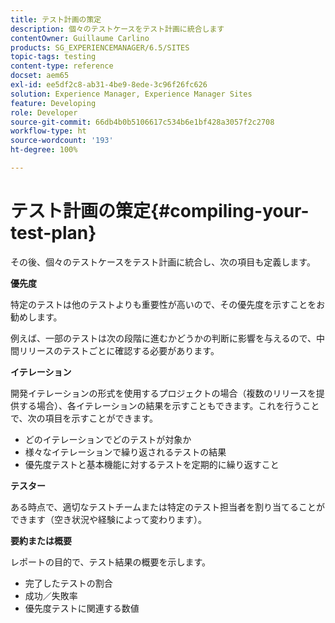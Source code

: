 ```yaml
---
title: テスト計画の策定
description: 個々のテストケースをテスト計画に統合します
contentOwner: Guillaume Carlino
products: SG_EXPERIENCEMANAGER/6.5/SITES
topic-tags: testing
content-type: reference
docset: aem65
exl-id: ee5df2c8-ab31-4be9-8ede-3c96f26fc626
solution: Experience Manager, Experience Manager Sites
feature: Developing
role: Developer
source-git-commit: 66db4b0b5106617c534b6e1bf428a3057f2c2708
workflow-type: ht
source-wordcount: '193'
ht-degree: 100%

---
```


# テスト計画の策定{#compiling-your-test-plan}

その後、個々のテストケースをテスト計画に統合し、次の項目も定義します。

**優先度**

特定のテストは他のテストよりも重要性が高いので、その優先度を示すことをお勧めします。

例えば、一部のテストは次の段階に進むかどうかの判断に影響を与えるので、中間リリースのテストごとに確認する必要があります。

**イテレーション**

開発イテレーションの形式を使用するプロジェクトの場合（複数のリリースを提供する場合）、各イテレーションの結果を示すこともできます。これを行うことで、次の項目を示すことができます。

* どのイテレーションでどのテストが対象か
* 様々なイテレーションで繰り返されるテストの結果
* 優先度テストと基本機能に対するテストを定期的に繰り返すこと

**テスター**

ある時点で、適切なテストチームまたは特定のテスト担当者を割り当てることができます（空き状況や経験によって変わります）。

**要約または概要**

レポートの目的で、テスト結果の概要を示します。

* 完了したテストの割合
* 成功／失敗率
* 優先度テストに関連する数値
